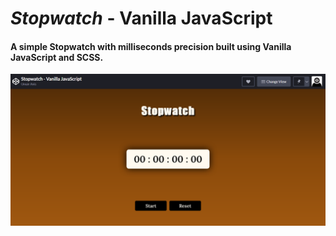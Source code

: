 # ***Stopwatch*** - Vanilla JavaScript
#### A simple Stopwatch with milliseconds precision built using Vanilla JavaScript and SCSS.
![screenshot](https://github.com/UmairAnis99/vanilla-javascript-stopwatch/blob/master/screenshot.png)
